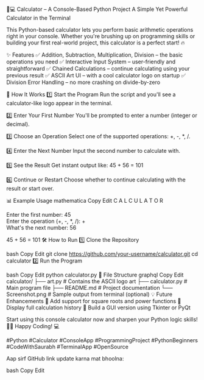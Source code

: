 🧮💻 Calculator – A Console-Based Python Project
A Simple Yet Powerful Calculator in the Terminal

This Python-based calculator lets you perform basic arithmetic operations right in your console. Whether you're brushing up on programming skills or building your first real-world project, this calculator is a perfect start! 🔥

✨ Features
✅ Addition, Subtraction, Multiplication, Division – the basic operations you need
✅ Interactive Input System – user-friendly and straightforward
✅ Chained Calculations – continue calculating using your previous result
✅ ASCII Art UI – with a cool calculator logo on startup
✅ Division Error Handling – no more crashing on divide-by-zero

🚀 How It Works
1️⃣ Start the Program
Run the script and you'll see a calculator-like logo appear in the terminal.

2️⃣ Enter Your First Number
You'll be prompted to enter a number (integer or decimal).

3️⃣ Choose an Operation
Select one of the supported operations: +, -, *, /.

4️⃣ Enter the Next Number
Input the second number to calculate with.

5️⃣ See the Result
Get instant output like:
45 + 56 = 101

6️⃣ Continue or Restart
Choose whether to continue calculating with the result or start over.

📊 Example Usage
mathematica
Copy
Edit
  C A L C U L A T O R

Enter the first number: 45  
Enter the operation (+, -, *, /): +  
What's the next number: 56  

45 + 56 = 101
🛠️ How to Run
1️⃣ Clone the Repository

bash
Copy
Edit
git clone https://github.com/your-username/calculator.git
cd calculator
2️⃣ Run the Program

bash
Copy
Edit
python calculator.py
📂 File Structure
graphql
Copy
Edit
calculator/
├── art.py            # Contains the ASCII logo art
├── calculator.py     # Main program file
├── README.md         # Project documentation
└── Screenshot.png    # Sample output from terminal (optional)
💡 Future Enhancements
🔹 Add support for square roots and power functions
🔹 Display full calculation history
🔹 Build a GUI version using Tkinter or PyQt

Start using this console calculator now and sharpen your Python logic skills! 🧠🎯
Happy Coding! 💻

#Python #Calculator #ConsoleApp #ProgrammingProject #PythonBeginners #CodeWithSaurabh #TerminalApp #OpenSource

Aap sirf GitHub link update karna mat bhoolna:

bash
Copy
Edit
